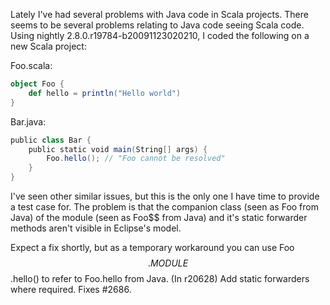 Lately I've had several problems with Java code in Scala projects. There seems to be several problems relating to Java code seeing Scala code. Using nightly 2.8.0.r19784-b20091123020210, I coded the following on a new Scala project:

Foo.scala:
```scala
object Foo {
    def hello = println("Hello world")
}
```

Bar.java:
```scala
public class Bar {
    public static void main(String[] args) {
        Foo.hello(); // "Foo cannot be resolved"
    }
}
```

I've seen other similar issues, but this is the only one I have time to provide a test case for.
The problem is that the companion class (seen as Foo from Java) of the module (seen as Foo$$ from Java) and it's static forwarder methods aren't visible in Eclipse's model.

Expect a fix shortly, but as a temporary workaround you can use Foo$$.MODULE$$.hello() to refer to Foo.hello from Java.
(In r20628) Add static forwarders where required. Fixes #2686.
